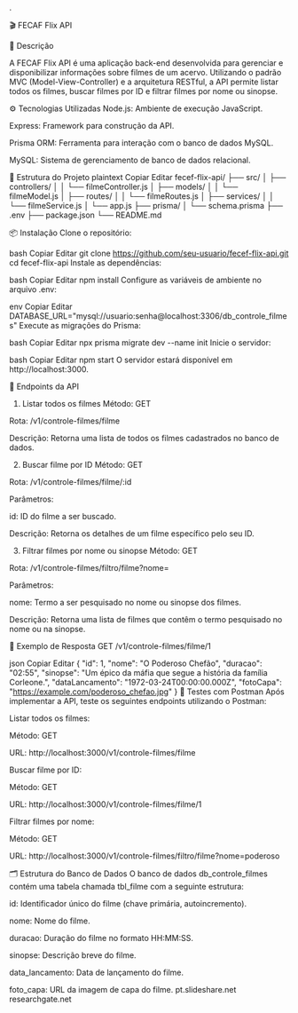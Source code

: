 .

🎬 FECAF Flix API


📖 Descrição


A FECAF Flix API é uma aplicação back-end desenvolvida para gerenciar e disponibilizar informações sobre filmes de um acervo. Utilizando o padrão MVC (Model-View-Controller) e a arquitetura RESTful, a API permite listar todos os filmes, buscar filmes por ID e filtrar filmes por nome ou sinopse.

⚙️ Tecnologias Utilizadas
Node.js: Ambiente de execução JavaScript.

Express: Framework para construção da API.

Prisma ORM: Ferramenta para interação com o banco de dados MySQL.

MySQL: Sistema de gerenciamento de banco de dados relacional.

📁 Estrutura do Projeto
plaintext
Copiar
Editar
fecef-flix-api/
├── src/
│   ├── controllers/
│   │   └── filmeController.js
│   ├── models/
│   │   └── filmeModel.js
│   ├── routes/
│   │   └── filmeRoutes.js
│   ├── services/
│   │   └── filmeService.js
│   └── app.js
├── prisma/
│   └── schema.prisma
├── .env
├── package.json
└── README.md

📦 Instalação
Clone o repositório:

bash
Copiar
Editar
git clone https://github.com/seu-usuario/fecef-flix-api.git
cd fecef-flix-api
Instale as dependências:

bash
Copiar
Editar
npm install
Configure as variáveis de ambiente no arquivo .env:

env
Copiar
Editar
DATABASE_URL="mysql://usuario:senha@localhost:3306/db_controle_filmes"
Execute as migrações do Prisma:

bash
Copiar
Editar
npx prisma migrate dev --name init
Inicie o servidor:

bash
Copiar
Editar
npm start
O servidor estará disponível em http://localhost:3000.


🧪 Endpoints da API
1. Listar todos os filmes
Método: GET

Rota: /v1/controle-filmes/filme

Descrição: Retorna uma lista de todos os filmes cadastrados no banco de dados.

2. Buscar filme por ID
Método: GET

Rota: /v1/controle-filmes/filme/:id

Parâmetros:

id: ID do filme a ser buscado.

Descrição: Retorna os detalhes de um filme específico pelo seu ID.

3. Filtrar filmes por nome ou sinopse
Método: GET

Rota: /v1/controle-filmes/filtro/filme?nome=<termo>

Parâmetros:

nome: Termo a ser pesquisado no nome ou sinopse dos filmes.

Descrição: Retorna uma lista de filmes que contêm o termo pesquisado no nome ou na sinopse.

📸 Exemplo de Resposta
GET /v1/controle-filmes/filme/1

json
Copiar
Editar
{
  "id": 1,
  "nome": "O Poderoso Chefão",
  "duracao": "02:55",
  "sinopse": "Um épico da máfia que segue a história da família Corleone.",
  "dataLancamento": "1972-03-24T00:00:00.000Z",
  "fotoCapa": "https://example.com/poderoso_chefao.jpg"
}
🧪 Testes com Postman
Após implementar a API, teste os seguintes endpoints utilizando o Postman:

Listar todos os filmes:

Método: GET

URL: http://localhost:3000/v1/controle-filmes/filme

Buscar filme por ID:

Método: GET

URL: http://localhost:3000/v1/controle-filmes/filme/1

Filtrar filmes por nome:

Método: GET

URL: http://localhost:3000/v1/controle-filmes/filtro/filme?nome=poderoso




🗂️ Estrutura do Banco de Dados
O banco de dados db_controle_filmes contém uma tabela chamada tbl_filme com a seguinte estrutura:

id: Identificador único do filme (chave primária, autoincremento).

nome: Nome do filme.

duracao: Duração do filme no formato HH:MM:SS.

sinopse: Descrição breve do filme.

data_lancamento: Data de lançamento do filme.

foto_capa: URL da imagem de capa do filme.
pt.slideshare.net
researchgate.net

